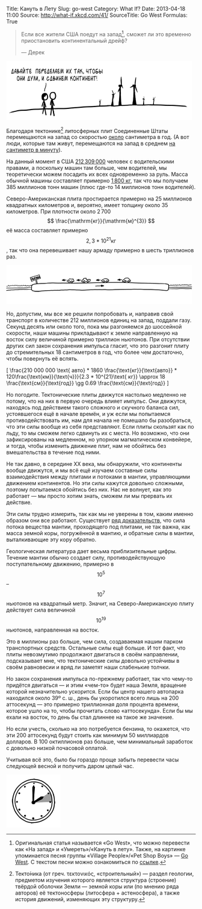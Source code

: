 Title: Кануть в Лету
Slug: go-west
Category: What If?
Date: 2013-04-18 11:00
Source: http://what-if.xkcd.com/41/
SourceTitle: Go West
Formulas: True

> Если все жители США поедут на запад[^1], сможет ли это временно приостановить континентальный дрейф?
> 
> — Дерек

![](/uploads/041-go-west/go_west_windmills_ru.png "Два человека рассматривают ветряные мельницы.")

Благодаря тектонике[^2] литосферных плит Соединенные Штаты перемещаются на запад со скоростью [около](http://hypertextbook.com/facts/ZhenHuang.shtml) сантиметра в год. (А вот люди, которые там живут, перемещаются на запад в среднем [на сантиметр в минуту](http://www.census.gov/newsroom/releases/archives/facts_for_features_special_editions/cb11ff10.html)).

На данный момент в США [212&thinsp;309&thinsp;000](http://nhts.ornl.gov/tables09/FatCat.aspx) человек с водительскими правами, а поскольку машин там больше, чем водителей, мы теоретически можем посадить их всех одновременно за руль. Масса обычной машины составляет примерно [1&thinsp;800 кг](http://www.nytimes.com/2004/05/05/business/05weight.html), так что мы получаем 385 миллионов тонн машин (плюс где-то 14 миллионов тонн водителей).

Северо-Американская плита простирается примерно на 25 миллионов квадратных километров и, вероятно, имеет толщину около 35 километров. При плотности около 2&thinsp;700 $$ \frac{\mathrm{кг}}{\mathrm{м}^{3}} $$ её масса составляет примерно $$ 2,3 * 10^{21} \mathrm{ кг}$$, так что она перевешивает нашу армаду примерно в шесть триллионов раз.

![](/uploads/041-go-west/go_west_setup.png "Машины едут на запад, в голове каждого водителя крутится песня go west.") 

Но, допустим, мы все же решили попробовать и, направив свой транспорт в количестве 212 миллионов единиц на запад, поддали газу. Секунд десять или около того, пока мы разгоняемся до шоссейной скорости, наши машины прикладывают к земле направленную на восток силу величиной примерно триллион ньютонов. При отсутствии других сил закон сохранения импульса гласит, что это разгонит плиту до стремительных 18 сантиметров в год, что более чем достаточно, чтобы повернуть её вспять.

\[ \frac{210 000 000 \text{ авто} * 1860 \frac{\text{кг}}{\text{авто}} * 120\frac{\text{км}}{\text{ч}}}{2.3 * 10^{21}\text{ кг}} \approx 18 \frac{\text{см}}{\text{год}} \gg 0.69 \frac{\text{см}}{\text{год}} \]

Но погодите. Тектонические плиты движутся настолько медленно не потому, что на них в первую очередь влияет импульс. Они движутся, находясь под действием такого сложного и скучного баланса сил, устоявшегося ещё в начале времён, и уж если мы попытаемся противодействовать им, нам для начала не помешало бы разобраться, что эти силы вообще из себя представляют. Если плиты скользят как по льду, то мы сможем легко сдвинуть их с места. Но возможно, что они зафиксированы на медленном, но упорном магматическом конвейере, и тогда, чтобы изменить движение плит, нам не обойтись без вмешательства в течение под ними.

Не так давно, в середине XX века, мы обнаружили, что континенты вообще движутся, и мы всё ещё изучаем составные силы взаимодействия между плитами и потоками в мантии, управляющими движением континентов. Но эти силы кажутся довольно сложными, поэтому попытаемся обойтись без них. Нас не волнует, как это работает — мы просто хотим знать, сможем ли мы прервать их действие.

Эти силы трудно измерить, так как мы не уверены в том, каким именно образом они все работают. Существует [ряд доказательств](http://www.umich.edu/~gs265/tecpaper.htm), что сила потока вещества мантии, проходящего под плитами, не так важна, как масса земной коры, погружённой в мантию, и обратные силы в мантии, выталкивающие эту кору обратно.

Геологическая литература дает весьма приблизительные цифры. Течение мантии обычно создает силу, противодействующую поступательному движению, примерно в $$ 10^5 $$ – $$ 10^7 $$ ньютонов на квадратный метр. Значит, на Северо-Американскую плиту действует сила величиной $$ 10^{19} $$ ньютонов, направленная на восток.

Это в миллионы раз больше, чем сила, создаваемая нашим парком транспортных средств. Остальные силы ещё больше. И тот факт, что плиты невозмутимо продолжают двигаться в своём направлении, подсказывает мне, что тектонические силы довольно устойчивы в своём равновесии и вряд ли заметят наши слабенькие толчки.

Но закон сохранения импульса по-прежнему работает, так что чему-то придётся двигаться — и этим «чем-то» будет наша Земля, вращение которой незначительно ускорится. Если бы центр нашего автопарка находился около 39º с. ш., день бы укоротился всего лишь на 200 аттосекунд — это примерно триллионная доля процента времени, которое ушло на то, чтобы прочитать слово «аттосекунда». Если бы мы ехали на восток, то день бы стал длиннее на такое же значение.

Но если учесть, сколько на это потребуется бензина, то окажется, что эти 200 аттосекунд будут стоить как минимум 50 миллиардов долларов. В 100 октиллионов раз больше, чем минимальный заработок с довольно низкой почасовой оплатой.

Учитывая всё это, было бы гораздо проще забыть перевести часы следующей весной и получить даром целый час.

![](/uploads/041-go-west/go_west_clock.png "Если бы мы каждую весну отдавали один час в банк под нормальные проценты, то каждую осень мы бы получали обратно по 1,02 часа.")

[^1]: Оригинальная статья называется «Go West», что можно перевести как «На запад» и «Умереть»/«Кануть в лету». Также, на картинке упоминается песня группы «Village People»/«Pet Shop Boys» — [Go West](http://ru.wikipedia.org/wiki/Go_West). С текстом песни можно ознакомиться по [ссылке](http://en.lyrsense.com/pet_shop_boys/go_west).
[^2]: Текто́ника (от греч. τεκτονικός, «строительный») — раздел геологии, предметом изучения которого является структура (строение) твёрдой оболочки Земли — земной коры или (по мнению ряда авторов) её тектоносферы (литосфера + астеносфера), а также история движений, изменяющих эту структуру.
